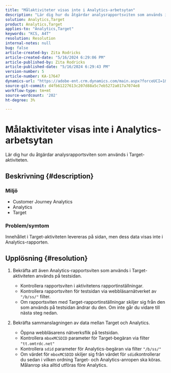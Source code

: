 ```yaml
---
title: "Målaktiviteter visas inte i Analytics-arbetsytan"
description: "Lär dig hur du åtgärdar analysrapportsviten som används i Target-aktiviteten."
solution: Analytics,Target
product: Analytics,Target
applies-to: "Analytics,Target"
keywords: "KCS, A4T"
resolution: Resolution
internal-notes: null
bug: false
article-created-by: Zita Rodricks
article-created-date: "5/16/2024 6:29:06 PM"
article-published-by: Zita Rodricks
article-published-date: "5/16/2024 6:29:43 PM"
version-number: 5
article-number: KA-17647
dynamics-url: "https://adobe-ent.crm.dynamics.com/main.aspx?forceUCI=1&pagetype=entityrecord&etn=knowledgearticle&id=8fcb372a-b213-ef11-9f89-6045bd0298d4"
source-git-commit: d4fb61227613c207d88a5c7eb5272a017a7074e8
workflow-type: tm+mt
source-wordcount: '202'
ht-degree: 3%

---
```


# Målaktiviteter visas inte i Analytics-arbetsytan


Lär dig hur du åtgärdar analysrapportsviten som används i Target-aktiviteten.

## Beskrivning {#description}


### <b>Miljö</b>

- Customer Journey Analytics
- Analytics 
- Target




### <b>Problem/symtom</b>

Innehållet i Target-aktiviteten levereras på sidan, men dess data visas inte i Analytics-rapporten.


## Upplösning {#resolution}


1. Bekräfta att även Analytics-rapportsviten som används i Target-aktiviteten används på testsidan.

   - Kontrollera rapportsviten i aktivitetens rapportinställningar.
   - Kontrollera rapportsviten för testsidan via webbläsarnätverket av `"/b/ss/"` filter.
   - Om rapportsviten med Target-rapportinställningar skiljer sig från den som används på testsidan ändrar du den. Om inte går du vidare till nästa steg nedan.
2. Bekräfta sammanslagningen av data mellan Target och Analytics.

   - Öppna webbläsarens nätverksflik på testsidan.
   - Kontrollera `mboxMCSDID` parameter för Target-begäran via filter `"tt.omtrdc.net"`
   - Kontrollera `sdid` parameter för Analytics-begäran via filter `"/b/ss/"`
   - Om värdet för `mboxMCSDID` skiljer sig från värdet för `sdid`kontrollerar du sedan i vilken ordning Target- och Analytics-anropen ska köras. Målanrop ska alltid utföras före Analytics.

